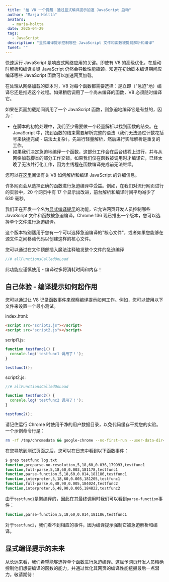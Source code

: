 ```yaml
---
 title: "给 V8 一个提醒：通过显式编译提示加速 JavaScript 启动"
 author: "Marja Hölttä"
 avatars: 
   - marja-holtta
 date: 2025-04-29
 tags: 
   - JavaScript
 description: "显式编译提示控制哪些 JavaScript 文件和函数被提前解析和编译"
 tweet: ""
---
```


快速运行 JavaScript 是响应式网络应用的关键。即使有 V8 的高级优化，在启动时解析和编译关键 JavaScript 仍然会导致性能瓶颈。知道在初始脚本编译期间应编译哪些 JavaScript 函数可以加速网页加载。

<!--truncate-->
在处理从网络加载的脚本时，V8 对每个函数都需要选择：是立即（"急迫"地）编译它还是推迟这个过程。如果稍后调用了一个尚未编译的函数，V8 必须随时编译它。

如果在页面加载期间调用了一个 JavaScript 函数，则急迫地编译它是有益的，因为：

- 在脚本的初始处理中，我们至少需要做一个轻量解析以找到函数的结束。在 JavaScript 中，找到函数的结束需要解析完整的语法（我们无法通过计数花括号来快捷完成 - 语法太复杂）。先进行轻量解析，然后进行实际解析是重复的工作。
- 如果我们决定急迫地编译一个函数，这部分工作会在后台线程上进行，并与从网络加载脚本的部分工作交错。如果我们仅在函数被调用时才编译它，已经太晚了无法并行化工作，因为主线程在函数编译完成前无法继续。

您可以在[这里](https://v8.dev/blog/preparser)阅读有关 V8 如何解析和编译 JavaScript 的详细信息。

许多网页会从选择正确的函数进行急迫编译中受益。例如，在我们对流行网页进行的实验中，20 个网页中有 17 个显示出改进，前台解析和编译时间平均减少了 630 毫秒。

我们正在开发一个名为[显式编译提示](https://github.com/WICG/explicit-javascript-compile-hints-file-based)的功能，它允许网页开发人员控制哪些 JavaScript 文件和函数被急迫编译。Chrome 136 现已推出一个版本，您可以选择单个文件进行急迫编译。

这个版本特别适用于您有一个可以选择急迫编译的"核心文件"，或者如果您能够在源文件之间移动代码以创建这样的核心文件。

您可以通过在文件顶部插入魔法注释触发整个文件的急迫编译

```js
//# allFunctionsCalledOnLoad
```

此功能应谨慎使用 - 编译过多将消耗时间和内存！

## 自己体验 - 编译提示如何起作用

您可以通过让 V8 记录函数事件来观察编译提示如何工作。例如，您可以使用以下文件来设置一个最小测试。

index.html:

```html
<script src="script1.js"></script>
<script src="script2.js"></script>
```

script1.js:

```js
function testfunc1() {
  console.log('testfunc1 调用了！');
}

testfunc1();
```

script2.js:

```js
//# allFunctionsCalledOnLoad

function testfunc2() {
  console.log('testfunc2 调用了！');
}

testfunc2();
```

请记住运行 Chrome 时使用干净的用户数据目录，以免代码缓存干扰您的实验。一个示例命令行是：

```sh
rm -rf /tmp/chromedata && google-chrome --no-first-run --user-data-dir=/tmp/chromedata --js-flags=--log-function_events > log.txt
```

在您导航到测试页面之后，您可以在日志中看到以下函数事件：

```sh
$ grep testfunc log.txt
function,preparse-no-resolution,5,18,60,0.036,179993,testfunc1
function,full-parse,5,18,60,0.003,181178,testfunc1
function,parse-function,5,18,60,0.014,181186,testfunc1
function,interpreter,5,18,60,0.005,181205,testfunc1
function,full-parse,6,48,90,0.005,184024,testfunc2
function,interpreter,6,48,90,0.005,184822,testfunc2
```

由于`testfunc1`是懒编译的，因此在其最终调用时我们可以看到`parse-function`事件：

```sh
function,parse-function,5,18,60,0.014,181186,testfunc1
```

对于`testfunc2`，我们看不到相应的事件，因为编译提示强制它被急迫解析和编译。

## 显式编译提示的未来

从长远来看，我们希望能够选择单个函数进行急迫编译。这赋予网页开发人员精确控制他们想要编译的函数的能力，并通过优化其网页的编译性能挖掘最后一点潜力。敬请期待！
